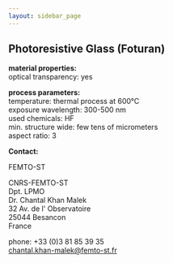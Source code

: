 ```yaml
---
layout: sidebar_page
---
```


## Photoresistive Glass (Foturan)

__material properties:__	  
optical transparency:	yes


	
__process parameters:__  	
temperature:	thermal process at 600°C  
exposure wavelength:	300-500 nm  
used chemicals:	HF  	
min. structure wide:	few tens of micrometers  
aspect ratio:	3
<!--break-->
__Contact:__

FEMTO-ST

CNRS-FEMTO-ST  
Dpt. LPMO  
Dr. Chantal Khan Malek  
32 Av. de l' Observatoire  
25044 Besancon  
France  

phone: +33 (0)3 81 85 39 35  
chantal.khan-malek@femto-st.fr